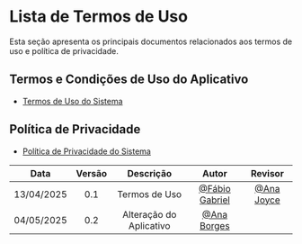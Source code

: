 # Lista de Termos de Uso

Esta seção apresenta os principais documentos relacionados aos termos de uso e política de privacidade.

## Termos e Condições de Uso do Aplicativo

- [Termos de Uso do Sistema](https://cdn.deepseek.com/policies/en-US/deepseek-terms-of-use.html)

## Política de Privacidade

- [Política de Privacidade do Sistema](https://cdn.deepseek.com/policies/en-US/deepseek-privacy-policy.html)

|    Data    | Versão |        Descrição        |                    Autor                     |                     Revisor                     |
| :--------: | :----: | :---------------------: | :------------------------------------------: | :---------------------------------------------: |
| 13/04/2025 |  0.1   |      Termos de Uso      | [@Fábio Gabriel](https://github.com/fabinsz) | [@Ana Joyce](https://github.com/anajoyceamorim) |
| 04/05/2025 |  0.2   | Alteração do Aplicativo | [@Ana Borges](https://github.com/anabborges) |                                                 |
